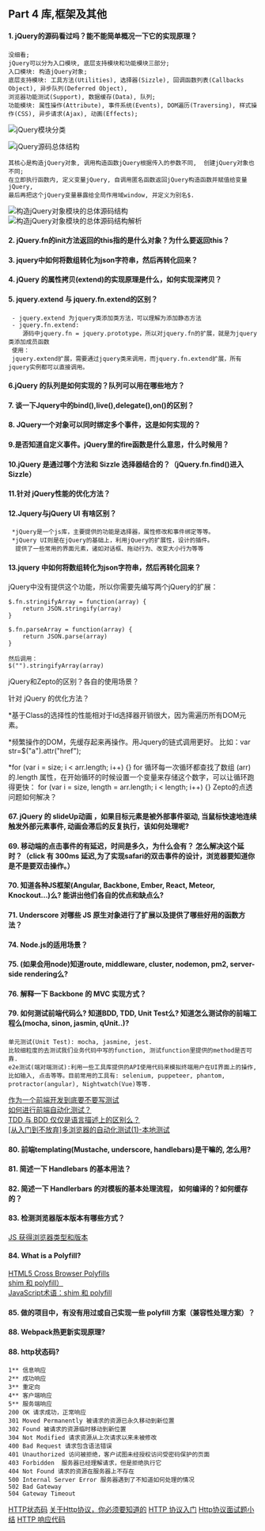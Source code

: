 ## Part 4 库,框架及其他
#### 1. jQuery的源码看过吗？能不能简单概况一下它的实现原理？
    没细看;     
    jQuery可以分为入口模块, 底层支持模块和功能模块三部分;    
    入口模块: 构造jQuery对象;   
    底层支持模块: 工具方法(Utilities), 选择器(Sizzle), 回调函数列表(Callbacks Object), 异步队列(Deferred Object),      
    浏览器功能测试(Support), 数据缓存(Data), 队列;    
    功能模块: 属性操作(Attribute), 事件系统(Events), DOM遍历(Traversing), 样式操作(CSS), 异步请求(Ajax), 动画(Effects);
![jQuery模块分类](https://thumbnail0.baidupcs.com/thumbnail/fcb526a5ca49a1d6aeb7c6c9918c73eb?fid=3825913931-250528-945902542473770&rt=pr&sign=FDTAER-DCb740ccc5511e5e8fedcff06b081203-zoK%2f9fJRNROWfm8VleS%2fdKxS6wI%3d&expires=8h&chkbd=0&chkv=0&dp-logid=2746396159924838046&dp-callid=0&time=1556499600&size=c1920_u1080&quality=90&vuk=3825913931&ft=image&autopolicy=1)

![jQuery源码总体结构](https://thumbnail0.baidupcs.com/thumbnail/7cc5c5fb116857c7fe0d5aa2c5cd4b53?fid=3825913931-250528-181993357041500&rt=pr&sign=FDTAER-DCb740ccc5511e5e8fedcff06b081203-iHIvyd8v1AH%2fedjp6rsS%2bc8AL6c%3d&expires=8h&chkbd=0&chkv=0&dp-logid=2746396159924838046&dp-callid=0&time=1556499600&size=c1920_u1080&quality=90&vuk=3825913931&ft=image&autopolicy=1)

    其核心是构造jQuery对象, 调用构造函数jQuery根据传入的参数不同,  创建jQuery对象也不同;   
    在立即执行函数内, 定义变量jQuery, 自调用匿名函数返回jQuery构造函数并赋值给变量jQuery,       
    最后再把这个jQuery变量暴露给全局作用域window, 并定义为别名$.    
![构造jQuery对象模块的总体源码结构](https://thumbnail0.baidupcs.com/thumbnail/68c4e7e9b2519bc897e80c62e3231b1b?fid=3825913931-250528-912614335947438&rt=pr&sign=FDTAER-DCb740ccc5511e5e8fedcff06b081203-2GhDYHk1hwg7REPvdsrpottUR30%3d&expires=8h&chkbd=0&chkv=0&dp-logid=2746396159924838046&dp-callid=0&time=1556499600&size=c1920_u1080&quality=90&vuk=3825913931&ft=image&autopolicy=1)
![构造jQuery对象模块的总体源码结构解析](https://thumbnail0.baidupcs.com/thumbnail/ca581c58f578485223a9f759581da43a?fid=3825913931-250528-129703248934925&rt=pr&sign=FDTAER-DCb740ccc5511e5e8fedcff06b081203-xz6yw3FalpNXkxQsFRxDcXtrfSY%3d&expires=8h&chkbd=0&chkv=0&dp-logid=2746759758132300828&dp-callid=0&time=1556503200&size=c1920_u1080&quality=90&vuk=3825913931&ft=image&autopolicy=1)

#### 2. jQuery.fn的init方法返回的this指的是什么对象？为什么要返回this？

#### 3. jquery中如何将数组转化为json字符串，然后再转化回来？

#### 4. jQuery 的属性拷贝(extend)的实现原理是什么，如何实现深拷贝？

#### 5. jquery.extend 与 jquery.fn.extend的区别？
     - jquery.extend 为jquery类添加类方法，可以理解为添加静态方法
     - jquery.fn.extend:
        源码中jquery.fn = jquery.prototype，所以对jquery.fn的扩展，就是为jquery类添加成员函数
     使用：
     jquery.extend扩展，需要通过jquery类来调用，而jquery.fn.extend扩展，所有jquery实例都可以直接调用。
#### 6.jQuery 的队列是如何实现的？队列可以用在哪些地方？

#### 7. 谈一下Jquery中的bind(),live(),delegate(),on()的区别？

#### 8. JQuery一个对象可以同时绑定多个事件，这是如何实现的？

#### 9.是否知道自定义事件。jQuery里的fire函数是什么意思，什么时候用？

#### 10.jQuery 是通过哪个方法和 Sizzle 选择器结合的？（jQuery.fn.find()进入Sizzle）

#### 11.针对 jQuery性能的优化方法？

#### 12.Jquery与jQuery UI 有啥区别？
     *jQuery是一个js库，主要提供的功能是选择器，属性修改和事件绑定等等。
     *jQuery UI则是在jQuery的基础上，利用jQuery的扩展性，设计的插件。
      提供了一些常用的界面元素，诸如对话框、拖动行为、改变大小行为等等
 

#### 13.jquery 中如何将数组转化为json字符串，然后再转化回来？

jQuery中没有提供这个功能，所以你需要先编写两个jQuery的扩展：

    $.fn.stringifyArray = function(array) {
        return JSON.stringify(array)
    }

    $.fn.parseArray = function(array) {
        return JSON.parse(array)
    }

    然后调用：
    $("").stringifyArray(array)
jQuery和Zepto的区别？各自的使用场景？

针对 jQuery 的优化方法？

 *基于Class的选择性的性能相对于Id选择器开销很大，因为需遍历所有DOM元素。

 *频繁操作的DOM，先缓存起来再操作。用Jquery的链式调用更好。
  比如：var str=$("a").attr("href");

 *for (var i = size; i < arr.length; i++) {}
  for 循环每一次循环都查找了数组 (arr) 的.length 属性，在开始循环的时候设置一个变量来存储这个数字，可以让循环跑得更快：
  for (var i = size, length = arr.length; i < length; i++) {}
Zepto的点透问题如何解决？

#### 67. jQuery 的 slideUp动画 ，如果目标元素是被外部事件驱动, 当鼠标快速地连续触发外部元素事件, 动画会滞后的反复执行，该如何处理呢?


#### 69. 移动端的点击事件的有延迟，时间是多久，为什么会有？ 怎么解决这个延时？（click 有 300ms 延迟,为了实现safari的双击事件的设计，浏览器要知道你是不是要双击操作。）
#### 70. 知道各种JS框架(Angular, Backbone, Ember, React, Meteor, Knockout...)么? 能讲出他们各自的优点和缺点么?
#### 71. Underscore 对哪些 JS 原生对象进行了扩展以及提供了哪些好用的函数方法？

#### 74. Node.js的适用场景？
#### 75. (如果会用node)知道route, middleware, cluster, nodemon, pm2, server-side rendering么?
#### 76. 解释一下 Backbone 的 MVC 实现方式？


#### 79. 如何测试前端代码么? 知道BDD, TDD, Unit Test么? 知道怎么测试你的前端工程么(mocha, sinon, jasmin, qUnit..)?
    单元测试(Unit Test): mocha, jasmine, jest. 
    比较细粒度的去测试我们业务代码中写的function, 测试function里提供的method是否可靠.
    e2e测试(端对端测试):利用一些工具库提供的API使用代码来模拟终端用户在UI界面上的操作,比如输入, 点击等等。目前常用的工具有: selenium, puppeteer, phantom, protractor(angular), Nightwatch(Vue)等等.
[作为一个前端开发到底要不要写测试](https://segmentfault.com/a/1190000015724775)</br>
[如何进行前端自动化测试？](https://www.zhihu.com/question/29922082)</br>
[TDD 与 BDD 仅仅是语言描述上的区别么？](https://www.zhihu.com/question/20161970)</br>
[[从入门到不放弃]多浏览器的自动化测试(1)-本地测试](https://zhuanlan.zhihu.com/p/27473256)</br>

#### 80. 前端templating(Mustache, underscore, handlebars)是干嘛的, 怎么用?

#### 81. 简述一下 Handlebars 的基本用法？

#### 82. 简述一下 Handlerbars 的对模板的基本处理流程， 如何编译的？如何缓存的？

#### 83. 检测浏览器版本版本有哪些方式？
 [JS 获得浏览器类型和版本](https://segmentfault.com/a/1190000007640795)</br>

#### 84. What is a Polyfill?
[HTML5 Cross Browser Polyfills](https://github.com/Modernizr/Modernizr/wiki/HTML5-Cross-browser-Polyfills) <br>
[shim 和 polyfill）](http://www.ituring.com.cn/article/details/766#)<br>
[JavaScript术语：shim 和 polyfill](https://www.html.cn/archives/8339)<br>

#### 85. 做的项目中，有没有用过或自己实现一些 polyfill 方案（兼容性处理方案）？


#### 88. Webpack热更新实现原理?



#### 88. http状态码?
    1** 信息响应
    2** 成功响应
    3** 重定向
    4** 客户端响应
    5** 服务端响应
    200 OK 请求成功，正常响应
    301 Moved Permanently 被请求的资源已永久移动到新位置
    302 Found 被请求的资源临时移动到新位置
    304 Not Modified 请求资源从上次请求以来未被修改
    400 Bad Request 请求包含语法错误
    401 Unauthorized 访问被拒绝，客户试图未经授权访问受密码保护的页面
    403 Forbidden  服务器已经理解请求，但是拒绝执行它
    404 Not Found 请求的资源在服务器上不存在
    500 Internal Server Error 服务器遇到了不知道如何处理的情况
    502 Bad Gateway
    504 Gateway Timeout
[HTTP状态码](http://www.httpstatus.cn/)
[关于Http协议，你必须要知道的](https://segmentfault.com/a/1190000016751071)
[HTTP 协议入门](http://www.ruanyifeng.com/blog/2016/08/http.html)
[Http协议面试题小结](https://blog.csdn.net/weixin_38051694/article/details/77777010)
[HTTP 响应代码](https://developer.mozilla.org/zh-CN/docs/Web/HTTP/Status)

